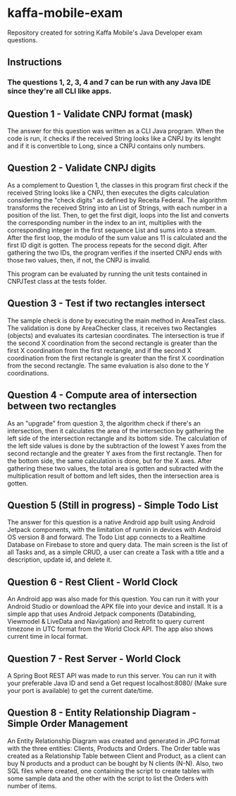 # kaffa-mobile-exam
Repository created for sotring Kaffa Mobile's Java Developer exam questions. 


## Instructions

### The questions 1, 2, 3, 4 and 7 can be run with any Java IDE since they're all CLI like apps.

## Question 1 - Validate CNPJ format (mask)
The answer for this question was written as a CLI Java program. When the code is run, it checks if the received String looks like a CNPJ by its lenght and if it is convertible to Long, since a CNPJ contains only numbers.

## Question 2 - Validate CNPJ digits
As a complement to Question 1, the classes in this program first check if the received String looks like a CNPJ, then executes the digits calculation considering the "check digits" as defined by Receita Federal. The algorithm transforms the received String into an List of Strings, with each number in a position of the list. Then, to get the first digit, loops into the list and converts the corresponding number in the index to an int, multiplies with the corresponding integer in the first sequence List and sums into a stream. After the first loop, the modulo of the sum value ans 11 is calculated and the first ID digit is gotten.
The process repeats for the second digit. After gathering the two IDs, the program verifies if the inserted CNPJ ends with those two values, then, if not, the CNPJ is invalid.

This program can be evaluated by running the unit tests contained in CNPJTest class at the tests folder.

## Question 3 - Test if two rectangles intersect
The sample check is done by executing the main method in AreaTest class.
The validation is done by AreaChecker class, it receives two Rectangles (objects) and evaluates its cartesian coordinates. The intersection is true if the second X coordination from the second rectangle is greater than the first X coordination from the first rectangle, and if the second X coordination from the first rectangle is greater than the first X coordination from the second rectangle. The same evaluation is also done to the Y coordinations.

## Question 4 - Compute area of intersection between two rectangles
As an "upgrade" from question 3, the algorithm check if there's an intersection, then it calculates the area of the intersection by gathering the left side of the intersection rectangle and its bottom side.
The calculation of the left side values is done by the subtraction of the lowest Y axes from the second rectangle and the greater Y axes from the first rectangle. Then for the bottom side, the same calculation is done, but for the X axes. After gathering these two values, the total area is gotten and subracted with the multiplication result of bottom and left sides, then the intersection area is gotten.

## Question 5 (Still in progress) - Simple Todo List
The answer for this question is a native Android app built using Android Jetpack components, with the limitation of runnin in devices with Android OS version 8 and forward. 
The Todo List app connects to a Realtime Database on Firebase to store and query data. The main screen is the list of all Tasks and, as a simple CRUD, a user can create a Task with a title and a description, update id, and delete it.

## Question 6 - Rest Client - World Clock
An Android app was also made for this question. You can run it with your Android Studio or download the APK file into your device and install.
It is a simple app that uses Android Jetpack components (Databinding, Viewmodel & LiveData and Navigation) and Retrofit to query current timezone in UTC format from the World Clock API. The app also shows current time in local format.

## Question 7 - Rest Server - World Clock
A Spring Boot REST API was made to run this server. You can run it with your preferable Java ID and send a Get request localhost:8080/ (Make sure your port is available) to get the current date/time.

## Question 8 - Entity Relationship Diagram - Simple Order Management
An Entity Relationship Diagram was created and generated in JPG format with the three entities: Clients, Products and Orders. The Order table was created as a Relationship Table between Client and Product, as a client can buy N products and a product can be bought by N clients (N-N). Also, two SQL files where created, one containing the script to create tables with some sample data and the other with the script to list the Orders with number of items.
